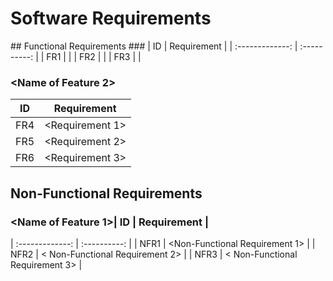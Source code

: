 # Software Requirements
<Describe the structure of this section>
## Functional Requirements
### <Name of Feature 1>
| ID | Requirement |
| :-------------: | :----------: |
| FR1 | <Requirement 1> |
| FR2 | <Requirement 2> |
| FR3 | <Requirement 3> |

### <Name of Feature 2>
| ID | Requirement |
| :-------------: | :----------: |
| FR4 | <Requirement 1> |
| FR5 | <Requirement 2> |
| FR6 | <Requirement 3> |

## Non-Functional Requirements
### <Name of Feature 1>| ID | Requirement |
| :-------------: | :----------: |
| NFR1 | <Non-Functional Requirement 1> |
| NFR2 | < Non-Functional Requirement 2> |
| NFR3 | < Non-Functional Requirement 3> |
